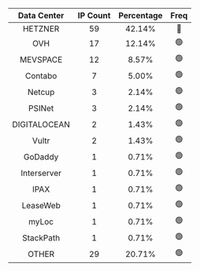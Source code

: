 | Data Center | IP Count | Percentage | Freq |
|:------------:|:--------:|:-----------:|:-----:|
| HETZNER | 59 | 42.14% | 🔴 |
| OVH | 17 | 12.14% | 🟢 |
| MEVSPACE | 12 | 8.57% | 🟢 |
| Contabo | 7 | 5.00% | 🟢 |
| Netcup | 3 | 2.14% | 🟢 |
| PSINet | 3 | 2.14% | 🟢 |
| DIGITALOCEAN | 2 | 1.43% | 🟢 |
| Vultr | 2 | 1.43% | 🟢 |
| GoDaddy | 1 | 0.71% | 🟢 |
| Interserver | 1 | 0.71% | 🟢 |
| IPAX | 1 | 0.71% | 🟢 |
| LeaseWeb | 1 | 0.71% | 🟢 |
| myLoc | 1 | 0.71% | 🟢 |
| StackPath | 1 | 0.71% | 🟢 |
| OTHER | 29 | 20.71% | 🟢 |